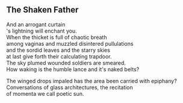 The Shaken Father
-----------------
And an arrogant curtain  
's lightning will enchant you.  
When the thicket is full of chaotic breath  
among vaginas and muzzled disintered pullulations  
and the sordid leaves and the starry skies  
at last give forth their calculating trapdoor.  
The sky plumed wounded soldiers are smeared.  
How waking is the humble lance and it's naked belts?  
  
The winged drops impaled has the area been carried with epiphany?  
Conversations of glass architectures, the recitation  
of momenta we call poetic sun.  
